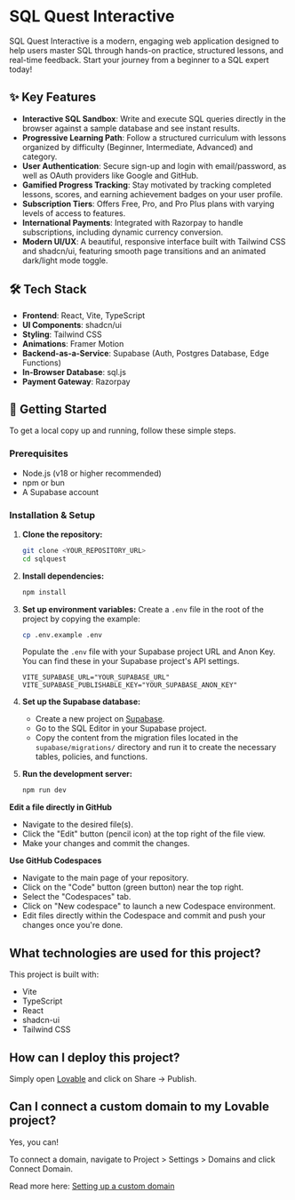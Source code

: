 # SQL Quest Interactive

SQL Quest Interactive is a modern, engaging web application designed to help users master SQL through hands-on practice, structured lessons, and real-time feedback. Start your journey from a beginner to a SQL expert today\!

## ✨ Key Features

  - **Interactive SQL Sandbox**: Write and execute SQL queries directly in the browser against a sample database and see instant results.
  - **Progressive Learning Path**: Follow a structured curriculum with lessons organized by difficulty (Beginner, Intermediate, Advanced) and category.
  - **User Authentication**: Secure sign-up and login with email/password, as well as OAuth providers like Google and GitHub.
  - **Gamified Progress Tracking**: Stay motivated by tracking completed lessons, scores, and earning achievement badges on your user profile.
  - **Subscription Tiers**: Offers Free, Pro, and Pro Plus plans with varying levels of access to features.
  - **International Payments**: Integrated with Razorpay to handle subscriptions, including dynamic currency conversion.
  - **Modern UI/UX**: A beautiful, responsive interface built with Tailwind CSS and shadcn/ui, featuring smooth page transitions and an animated dark/light mode toggle.

## 🛠️ Tech Stack

  - **Frontend**: React, Vite, TypeScript
  - **UI Components**: shadcn/ui
  - **Styling**: Tailwind CSS
  - **Animations**: Framer Motion
  - **Backend-as-a-Service**: Supabase (Auth, Postgres Database, Edge Functions)
  - **In-Browser Database**: sql.js
  - **Payment Gateway**: Razorpay

## 🚀 Getting Started

To get a local copy up and running, follow these simple steps.

### Prerequisites

  - Node.js (v18 or higher recommended)
  - npm or bun
  - A Supabase account

### Installation & Setup

1.  **Clone the repository:**

    ```sh
    git clone <YOUR_REPOSITORY_URL>
    cd sqlquest
    ```

2.  **Install dependencies:**

    ```sh
    npm install
    ```

3.  **Set up environment variables:**
    Create a `.env` file in the root of the project by copying the example:

    ```sh
    cp .env.example .env
    ```

    Populate the `.env` file with your Supabase project URL and Anon Key. You can find these in your Supabase project's API settings.

    ```env
    VITE_SUPABASE_URL="YOUR_SUPABASE_URL"
    VITE_SUPABASE_PUBLISHABLE_KEY="YOUR_SUPABASE_ANON_KEY"
    ```

4.  **Set up the Supabase database:**

      * Create a new project on [Supabase](https://supabase.com/).
      * Go to the SQL Editor in your Supabase project.
      * Copy the content from the migration files located in the `supabase/migrations/` directory and run it to create the necessary tables, policies, and functions.

5.  **Run the development server:**

    ```sh
    npm run dev
    ```

**Edit a file directly in GitHub**

- Navigate to the desired file(s).
- Click the "Edit" button (pencil icon) at the top right of the file view.
- Make your changes and commit the changes.

**Use GitHub Codespaces**

- Navigate to the main page of your repository.
- Click on the "Code" button (green button) near the top right.
- Select the "Codespaces" tab.
- Click on "New codespace" to launch a new Codespace environment.
- Edit files directly within the Codespace and commit and push your changes once you're done.

## What technologies are used for this project?

This project is built with:

- Vite
- TypeScript
- React
- shadcn-ui
- Tailwind CSS

## How can I deploy this project?

Simply open [Lovable](https://lovable.dev/projects/a7b1cfac-5724-4c91-9997-727939da6321) and click on Share -> Publish.

## Can I connect a custom domain to my Lovable project?

Yes, you can!

To connect a domain, navigate to Project > Settings > Domains and click Connect Domain.

Read more here: [Setting up a custom domain](https://docs.lovable.dev/tips-tricks/custom-domain#step-by-step-guide)
